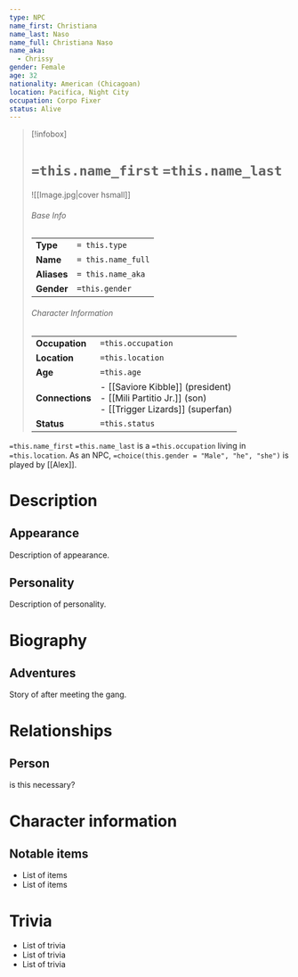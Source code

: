 ```yaml
---
type: NPC
name_first: Christiana
name_last: Naso
name_full: Christiana Naso
name_aka:
  - Chrissy
gender: Female
age: 32
nationality: American (Chicagoan)
location: Pacifica, Night City
occupation: Corpo Fixer
status: Alive
---
```

> [!infobox]  
> # `=this.name_first` `=this.name_last`
> ![[Image.jpg|cover hsmall]]  
> ###### Base Info
> | | |  
> |---|---|  
> | **Type** | `= this.type` |
> | **Name** | `= this.name_full` |
> | **Aliases** | `= this.name_aka` |
> | **Gender** | `=this.gender` | 
> ###### Character Information  
> | | |  
> |---|---|  
> | **Occupation** | `=this.occupation` |  
> | **Location** | `=this.location` |
> | **Age** | `=this.age` |
> | **Connections** | - [[Saviore Kibble]] (president)<br>- [[Mili Partitio Jr.]] (son)<br>- [[Trigger Lizards]] (superfan) |
> | **Status** | `=this.status` |

`=this.name_first` `=this.name_last` is a `=this.occupation` living in `=this.location`. As an NPC, `=choice(this.gender = "Male", "he", "she")` is played by [[Alex]]. 
# Description
## Appearance
Description of appearance.
## Personality
Description of personality.
# Biography
## Adventures
Story of after meeting the gang.
# Relationships
## Person
is this necessary?
# Character information
## Notable items
- List of items
- List of items
# Trivia
- List of trivia
- List of trivia
- List of trivia
